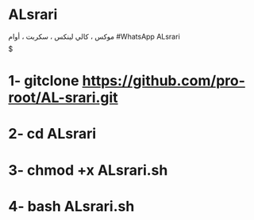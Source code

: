 # ALsrari
موكس ، كالي لينكس ، سكربت ، أوام
#WhatsApp ALsrari
$$$$$$$$$$$$$$$$$$$$$$$$$$$$$$$$$$$$$$$$$$$$$$$$$$$$$$$$$$$$$$$$$$$$$$$$$$$$$$$$$$$$$$$$$
# 1- gitclone https://github.com/pro-root/AL-srari.git
# 2- cd ALsrari
# 3- chmod +x ALsrari.sh
# 4- bash ALsrari.sh
